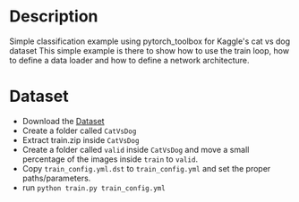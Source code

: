 # Description
Simple classification example using pytorch_toolbox for Kaggle's cat vs dog dataset
This simple example is there to show how to use the train loop, how to define a data loader and how
to define a network architecture.

# Dataset
- Download the [Dataset](https://www.kaggle.com/c/dogs-vs-cats/download/train.zip)
- Create a folder called `CatVsDog`
- Extract train.zip inside `CatVsDog`
- Create a folder called `valid` inside `CatVsDog` and move a small percentage of the images inside `train` to `valid`. 
- Copy `train_config.yml.dst` to `train_config.yml` and set the proper paths/parameters.
- run ``` python train.py train_config.yml ```
